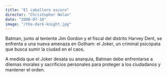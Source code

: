 ```yaml
---
title: "El caballero oscuro"
director: "Christopher Nolan"
date: "2008-07-18"
image: "/the-dark-knight.jpg"
---
```


Batman, junto al teniente Jim Gordon y el fiscal del distrito Harvey Dent, se enfrenta a una nueva amenaza en Gotham: el Joker, un criminal psicópata que busca sumir la ciudad en el caos.

A medida que el Joker desata su anarquía, Batman debe enfrentarse a dilemas morales y sacrificios personales para proteger a los ciudadanos y mantener el orden.
